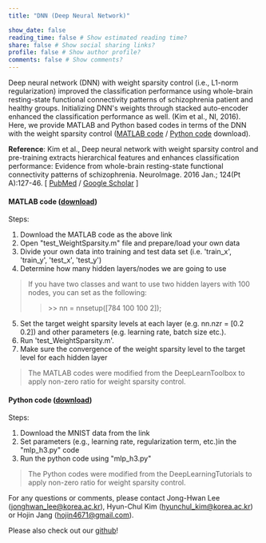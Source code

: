 ```yaml
---
title: "DNN (Deep Neural Network)"

show_date: false 
reading_time: false # Show estimated reading time?
share: false # Show social sharing links?
profile: false # Show author profile?
comments: false # Show comments?
---
```


Deep neural network (DNN) with weight sparsity control (i.e., L1-norm regularization) improved the classification performance using whole-brain resting-state functional connectivity patterns of schizophrenia patient and healthy groups. Initializing DNN's weights through stacked auto-encoder enhanced the classification performance as well. (Kim et al., NI, 2016). Here, we provide MATLAB and Python based codes in terms of the DNN with the weight sparsity control 
([MATLAB code](http://bspl.korea.ac.kr/DNN_weightsparsity_MATLAB.zip) / [Python code](http://bspl.korea.ac.kr/DNN_weightsparsity_python.zip) download). 

**Reference**: Kim et al., Deep neural network with weight sparsity control and pre-training extracts hierarchical features and enhances classification performance: Evidence from whole-brain resting-state functional connectivity patterns of schizophrenia. NeuroImage. 2016 Jan.; 124(Pt A):127-46. 
[ [PubMed](http://www.ncbi.nlm.nih.gov/pubmed/?term=Deep+neural+network+with+weight+sparsity+control+and+pre-training+extracts+hierarchical+features+and+enhances+classification+performance%3A+Evidence+from+whole-brain+resting-state+functional+connectivity+patterns+of+schizophrenia) / 
[Google Scholar](https://scholar.google.co.kr/scholar?q=Kim+J%2C+Calhoun+VD%2C+Shim+E%2C+Lee+JH*%2C+Deep+neural+network+with+weight+sparsity+control+and+pre-training+extracts+hierarchical+features+and+enhances+classification+performance%3A+Evidence+from+whole-brain+resting-state+functional+connectivity+patterns+of+schizophrenia%2C+Neuroimage.+2016+Jan+1%3B124%28Pt+A%29%3A127-46.+doi%3A+10.1016%2Fj.neuroimage.2015.05.018.+Epub+2015+May+15.+&btnG=&hl=en&as_sdt=0%2C5) ]

#### MATLAB code ([download](http://bspl.korea.ac.kr/DNN_weightsparsity_MATLAB.zip))

Steps:
1. Download the MATLAB code as the above link
2. Open "test_WeightSparsity.m" file and prepare/load your own data
3. Divide your own data into training and test data set (i.e. 'train_x', 'train_y', 'test_x', 'test_y')
4. Determine how many hidden layers/nodes we are going to use
  > If you have two classes and want to use two hidden layers with 100 nodes, you can set as the following:
  >> \>> nn = nnsetup([784 100 100 2]);
5. Set the target weight sparsity levels at each layer (e.g. nn.nzr = [0.2 0.2]) and other parameters (e.g. learning rate, batch size etc.).
6. Run 'test_WeightSparsity.m'.
7. Make sure the convergence of the weight sparsity level to the target level for each hidden layer
  > The MATLAB codes were modified from the DeepLearnToolbox to apply non-zero ratio for weight sparsity control. 

#### Python code ([download](http://bspl.korea.ac.kr/DNN_weightsparsity_python.zip))

Steps:
1. Download the MNIST data from the link
2. Set parameters (e.g., learning rate, regularization term, etc.)in the "mlp_h3.py" code
3. Run the python code using "mlp_h3.py"
  > The Python codes were modified from the DeepLearningTutorials to apply non-zero ratio for weight sparsity control.

For any questions or comments, please contact Jong-Hwan Lee (jonghwan_lee@korea.ac.kr), Hyun-Chul Kim (hyunchul_kim@korea.ac.kr) or Hojin Jang (hojin4671@gmail.com).

Please also check out our [github](https://github.com/bsplku/dnnwsp)!

